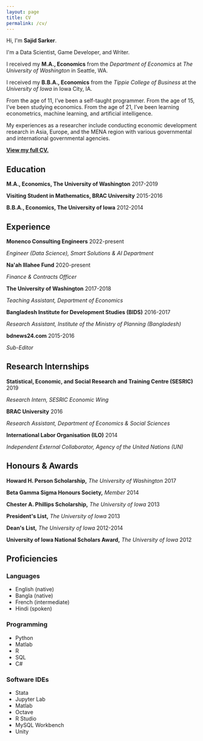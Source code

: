 ```yaml
---
layout: page
title: CV
permalink: /cv/
---
```


Hi, I'm **Sajid Sarker**.

I'm a Data Scientist, Game Developer, and Writer.

I received my **M.A., Economics** from the *Department of Economics* at *The University of Washington* in Seattle, WA.

I received my **B.B.A., Economics** from the *Tippie College of Business* at the *University of Iowa* in Iowa City, IA.

From the age of 11, I’ve been a self-taught programmer. From the age of 15, I’ve been studying economics. From the age of 21, I’ve been learning econometrics, machine learning, and artificial intelligence.

My experiences as a researcher include conducting economic development research in Asia, Europe, and the MENA region with various governmental and international governmental agencies.

[**View my full CV.**](/docs/assets/images/cv.pdf)

## Education

**M.A., Economics, The University of Washington**
2017-2019

**Visiting Student in Mathematics, BRAC University**
2015-2016

**B.B.A., Economics, The University of Iowa**
2012-2014

## Experience

**Monenco Consulting Engineers**
2022-present

*Engineer (Data Science), Smart Solutions & AI Department*

**Na'ah Illahee Fund**
2020-present

*Finance & Contracts Officer*

**The University of Washington**
2017-2018

*Teaching Assistant, Department of Economics*

**Bangladesh Institute for Development Studies (BIDS)**
2016-2017

*Research Assistant, Institute of the Ministry of Planning (Bangladesh)*

**bdnews24.com**
2015-2016

*Sub-Editor*

## Research Internships

**Statistical, Economic, and Social Research and Training Centre (SESRIC)**
2019

*Research Intern, SESRIC Economic Wing*

**BRAC University**
2016

*Research Assistant, Department of Economics & Social Sciences*

**International Labor Organisation (ILO)**
2014

*Independent External Collaborator, Agency of the United Nations (UN)*

## Honours & Awards

**Howard H. Person Scholarship,** *The University of Washington*
2017

**Beta Gamma Sigma Honours Society,** *Member*
2014

**Chester A. Phillips Scholarship,** *The University of Iowa*
2013

**President's List,** *The University of Iowa*
2013

**Dean's List,** *The University of Iowa*
2012-2014

**University of Iowa National Scholars Award,** *The University of Iowa*
2012

## Proficiencies

### Languages
- English (native)
- Bangla (native)
- French (intermediate)
- Hindi (spoken)

### Programming
- Python
- Matlab
- R
- SQL
- C#

### Software IDEs
- Stata
- Jupyter Lab
- Matlab
- Octave
- R Studio
- MySQL Workbench
- Unity
